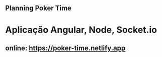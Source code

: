
## Planning Poker Time

# Aplicação Angular, Node, Socket.io

## online: https://poker-time.netlify.app
